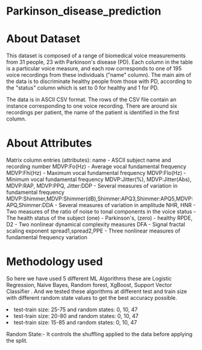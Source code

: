 # Parkinson_disease_prediction

# About Dataset
This dataset is composed of a range of biomedical voice measurements from 31 people, 23 with Parkinson's disease (PD). Each column in the table is a particular voice measure, and each row corresponds to one of 195 voice recordings from these individuals ("name" column). The main aim of the data is to discriminate healthy people from those with PD, according to the "status" column which is set to 0 for healthy and 1 for PD.

The data is in ASCII CSV format. The rows of the CSV file contain an instance corresponding to one voice recording. There are around six recordings per patient, the name of the patient is identified in the first column.

# About Attributes
Matrix column entries (attributes):
name - ASCII subject name and recording number
MDVP:Fo(Hz) - Average vocal fundamental frequency
MDVP:Fhi(Hz) - Maximum vocal fundamental frequency
MDVP:Flo(Hz) - Minimum vocal fundamental frequency
MDVP:Jitter(%), MDVP:Jitter(Abs), MDVP:RAP, MDVP:PPQ, Jitter:DDP - Several measures of variation in fundamental frequency
MDVP:Shimmer,MDVP:Shimmer(dB),Shimmer:APQ3,Shimmer:APQ5,MDVP:APQ,Shimmer:DDA - Several measures of variation in amplitude
NHR, HNR - Two measures of the ratio of noise to tonal components in the voice
status - The health status of the subject (one) - Parkinson's, (zero) - healthy
RPDE, D2 - Two nonlinear dynamical complexity measures
DFA - Signal fractal scaling exponent
spread1,spread2,PPE - Three nonlinear measures of fundamental frequency variation

# Methodology used 
So here we have used 5 different ML Algorithms these are Logistic Regression, Naive Bayes, Random forest, XgBoost, Support Vector Classifier  . And we tested these algorithms at different test and train size with different random state values to get the best accuracy possible.
<li> test-train size: 25-75 and random states: 0, 10, 47
<li> test-train size: 20-80 and random states: 0, 10, 47
<li> test-train size: 15-85 and random states: 0, 10, 47

Random State:- It controls the shuffling applied to the data before applying the split.
